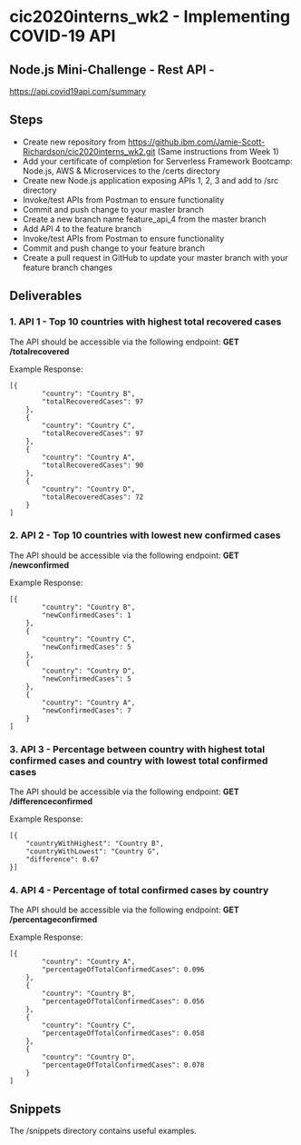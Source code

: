 # cic2020interns_wk2 - Implementing COVID-19 API
## Node.js Mini-Challenge - Rest API - 
https://api.covid19api.com/summary

## Steps
- Create new repository from https://github.ibm.com/Jamie-Scott-Richardson/cic2020interns_wk2.git (Same instructions from Week 1)
- Add your certificate of completion for Serverless Framework Bootcamp: Node.js, AWS & Microservices to the /certs directory
- Create new Node.js application exposing APIs 1, 2, 3 and add to /src directory
- Invoke/test APIs from Postman to ensure functionality
- Commit and push change to your master branch
- Create a new branch name feature_api_4 from the master branch
- Add API 4 to the feature branch
- Invoke/test APIs from Postman to ensure functionality
- Commit and push change to your feature branch
- Create a pull request in GitHub to update your master branch with your feature branch changes

## Deliverables
### 1. API 1 - Top 10 countries with highest total recovered cases
The API should be accessible via the following endpoint: **GET /totalrecovered**

Example Response:
```
[{
		"country": "Country B",
		"totalRecoveredCases": 97
	},
	{
		"country": "Country C",
		"totalRecoveredCases": 97
	},
	{
		"country": "Country A",
		"totalRecoveredCases": 90
	},
	{
		"country": "Country D",
		"totalRecoveredCases": 72
	}
]
```

### 2. API 2 - Top 10 countries with lowest new confirmed cases
The API should be accessible via the following endpoint: **GET /newconfirmed**

Example Response:
```
[{
		"country": "Country B",
		"newConfirmedCases": 1
	},
	{
		"country": "Country C",
		"newConfirmedCases": 5
	},
	{
		"country": "Country D",
		"newConfirmedCases": 5
	},
	{
		"country": "Country A",
		"newConfirmedCases": 7
	}
]
```

### 3. API 3 - Percentage between country with highest total confirmed cases and country with lowest total confirmed cases
The API should be accessible via the following endpoint: **GET /differenceconfirmed**

Example Response:
```
[{
	"countryWithHighest": "Country B",
	"countryWithLowest": "Country G",
	"difference": 0.67
}]
```

### 4. API 4 - Percentage of total confirmed cases by country
The API should be accessible via the following endpoint: **GET /percentageconfirmed**

Example Response:
```
[{
		"country": "Country A",
		"percentageOfTotalConfirmedCases": 0.096
	},
	{
		"country": "Country B",
		"percentageOfTotalConfirmedCases": 0.056
	},
	{
		"country": "Country C",
		"percentageOfTotalConfirmedCases": 0.058
	},
	{
		"country": "Country D",
		"percentageOfTotalConfirmedCases": 0.078
	}
]
```

## Snippets
The /snippets directory contains useful examples.